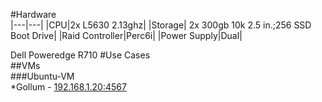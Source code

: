 #Hardware  
|---|---|
|CPU|2x L5630 2.13ghz|
|Storage| 2x 300gb 10k 2.5 in.;256 SSD Boot Drive|
|Raid Controller|Perc6i|
|Power Supply|Dual|

Dell Poweredge R710 
#Use Cases  
##VMs  
###Ubuntu-VM  
*Gollum - [192.168.1.20:4567](http://192.168.1.20:4567)  
